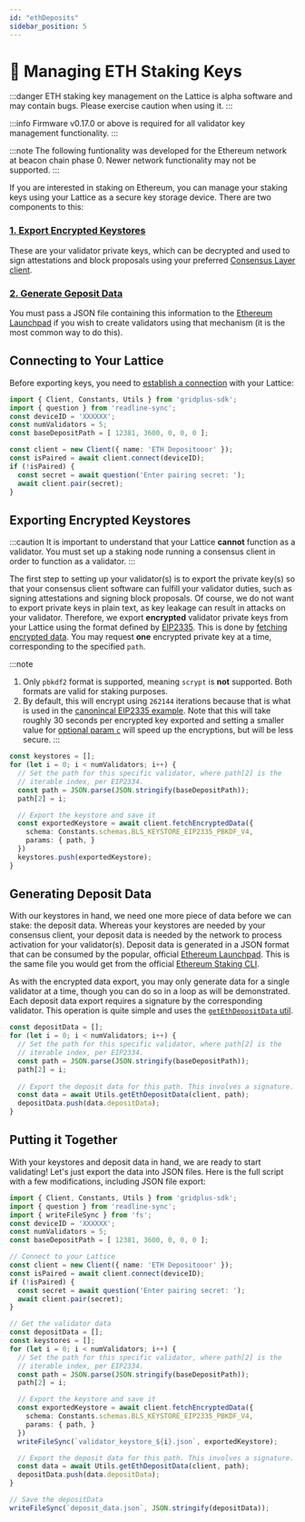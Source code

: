 ```yaml
---
id: "ethDeposits"
sidebar_position: 5
---
```


#  💽 Managing ETH Staking Keys

:::danger
ETH staking key management on the Lattice is alpha software and may contain bugs. Please exercise caution when using it.
:::

:::info
Firmware v0.17.0 or above is required for all validator key management functionality.
:::

:::note
The following funtionality was developed for the Ethereum network at beacon chain phase 0. Newer network functionality may not be supported.
:::

If you are interested in staking on Ethereum, you can manage your staking keys using your Lattice as a secure key storage device. There are two components to this:

### [1. Export Encrypted Keystores](#exporting-encrypted-keystores)

These are your validator private keys, which can be decrypted and used to sign attestations and block proposals using your preferred [Consensus Layer client](https://ethereum.org/en/developers/docs/nodes-and-clients/#consensus-clients).


### [2. Generate Geposit Data](#generating-deposit-data)

You must pass a JSON file containing this information to the [Ethereum Launchpad](https://launchpad.ethereum.org/en/) if you wish to create validators using that mechanism (it is the most common way to do this).

## Connecting to Your Lattice

Before exporting keys, you need to [establish a connection](../getting-started) with your Lattice:

```ts
import { Client, Constants, Utils } from 'gridplus-sdk';
import { question } from 'readline-sync';
const deviceID = 'XXXXXX';
const numValidators = 5;
const baseDepositPath = [ 12381, 3600, 0, 0, 0 ];

const client = new Client({ name: 'ETH Depositooor' });
const isPaired = await client.connect(deviceID);
if (!isPaired) {
  const secret = await question('Enter pairing secret: ');
  await client.pair(secret);
}
```

## Exporting Encrypted Keystores
:::caution
It is important to understand that your Lattice **cannot** function as a validator. You must set up a staking node running a consensus client in order to function as a validator.
:::

The first step to setting up your validator(s) is to export the private key(s) so that your consensus client software can fulfill your validator duties, such as signing attestations and signing block proposals. Of course, we do not want to export private keys in plain text, as key leakage can result in attacks on your validator. Therefore, we export **encrypted** validator private keys from your Lattice using the format defined by [EIP2335](https://eips.ethereum.org/EIPS/eip-2335). This is done by [fetching encrypted data](../encData). You may request **one** encrypted private key at a time, corresponding to the specified `path`.

:::note
1. Only `pbkdf2` format is supported, meaning `scrypt` is **not** supported. Both formats are valid for staking purposes.
2. By default, this will encrypt using `262144` iterations because that is what is used in the [canonincal EIP2335 example](https://eips.ethereum.org/EIPS/eip-2335). Note that this will take roughly 30 seconds per encrypted key exported and setting a smaller value for [optional param `c`](../api/interfaces/types_fetchEncData.EIP2335KeyExportReq#c) will speed up the encryptions, but will be less secure.
:::

```ts
const keystores = [];
for (let i = 0; i < numValidators; i++) {
  // Set the path for this specific validator, where path[2] is the
  // iterable index, per EIP2334.
  const path = JSON.parse(JSON.stringify(baseDepositPath));
  path[2] = i;

  // Export the keystore and save it
  const exportedKeystore = await client.fetchEncryptedData({
    schema: Constants.schemas.BLS_KEYSTORE_EIP2335_PBKDF_V4,
    params: { path, }
  })
  keystores.push(exportedKeystore);
}
```

## Generating Deposit Data

With our keystores in hand, we need one more piece of data before we can stake: the deposit data. Whereas your keystores are needed by your consensus client, your deposit data is needed by the network to process activation for your validator(s). Deposit data is generated in a JSON format that can be consumed by the popular, official [Ethereum Launchpad](https://launchpad.ethereum.org/en/). This is the same file you would get from the official [Ethereum Staking CLI](https://github.com/ethereum/staking-deposit-cli).

As with the encrypted data export, you may only generate data for a single validator at a time, though you can do so in a loop as will be demonstrated. Each deposit data export requires a signature by the corresponding validator. This operation is quite simple and uses the [`getEthDepositData` util](../api/modules/util#getethdepositdata).

```ts
const depositData = [];
for (let i = 0; i < numValidators; i++) {
  // Set the path for this specific validator, where path[2] is the
  // iterable index, per EIP2334.
  const path = JSON.parse(JSON.stringify(baseDepositPath));
  path[2] = i;
  
  // Export the deposit data for this path. This involves a signature.
  const data = await Utils.getEthDepositData(client, path);
  depositData.push(data.depositData);
}
```

## Putting it Together

With your keystores and deposit data in hand, we are ready to start validating! Let's just export the data into JSON files. Here is the full script with a few modifications, including JSON file export:

```ts
import { Client, Constants, Utils } from 'gridplus-sdk';
import { question } from 'readline-sync';
import { writeFileSync } from 'fs';
const deviceID = 'XXXXXX';
const numValidators = 5;
const baseDepositPath = [ 12381, 3600, 0, 0, 0 ];

// Connect to your Lattice
const client = new Client({ name: 'ETH Depositooor' });
const isPaired = await client.connect(deviceID);
if (!isPaired) {
  const secret = await question('Enter pairing secret: ');
  await client.pair(secret);
}

// Get the validator data
const depositData = [];
const keystores = [];
for (let i = 0; i < numValidators; i++) {
  // Set the path for this specific validator, where path[2] is the
  // iterable index, per EIP2334.
  const path = JSON.parse(JSON.stringify(baseDepositPath));
  path[2] = i;

  // Export the keystore and save it
  const exportedKeystore = await client.fetchEncryptedData({
    schema: Constants.schemas.BLS_KEYSTORE_EIP2335_PBKDF_V4,
    params: { path, }
  })
  writeFileSync(`validator_keystore_${i}.json`, exportedKeystore);

  // Export the deposit data for this path. This involves a signature.
  const data = await Utils.getEthDepositData(client, path);
  depositData.push(data.depositData);
}

// Save the depositData
writeFileSync(`deposit_data.json`, JSON.stringify(depositData));
```

